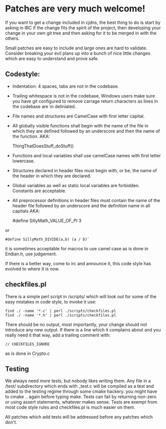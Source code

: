 Patches are very much welcome!
==============================

If you want to get a change included in cjdns, the best thing to do is start by asking in IRC
if the change fits the spirit of the project, then developing your change in your own git tree
and then asking for it to be merged in with the others.

Small patches are easy to include and large ones are hard to validate. Consider breaking your evil
plans up into a bunch of nice little changes which are easy to understand and prove safe.


Codestyle:
----------

* Indentation: 4 spaces, tabs are not in the codebase.
* Trailing whitespace is not in the codebase, Windows users make sure you have git configured to
remove carrage return characters as lines in the codebase are \n deliniated.
* File names and structures are CamelCase with first letter capital.
* All globally visible functions shall begin with the name of the file in which they are defined
followed by an underscore and then the name of the function.
AKA:


    ThingThatDoesStuff_doStuff()

* Functions and local variables shall use camelCase names with first letter lowercase.
* Structures declared in header files must begin with, or be, the name of the header in which they
are declared.
* Global variables as well as static local variables are forbidden. Constants are acceptable.
* All preprocessor definitions in header files must contain the name of the header file followed
by an underscore and the definition name in all capitals AKA:


    #define SillyMath_VALUE_OF_PI 3

or

    #define SillyMath_DIVIDE(a,b) (a / b)`

it is sometimes acceptable for macros to use camel case as is done in Endian.h, use judgement.


If there is a better way, come to irc and announce it,
this code style has evolved to where it is now.


checkfiles.pl
-------------

There is a simple perl script in /scripts/ which will look out for some of the easy mistakes
in code style, to invoke it use:

    find ./ -name '*.c' | perl ./scripts/checkfiles.pl
    find ./ -name '*.h' | perl ./scripts/checkfiles.pl

There should be no output, most importantly, your change should not introduce any new output.
If there is a line which it complains about and you really need it that way, add a trailing
comment with:

    // CHECKFILES_IGNORE

as is done in Crypto.c


Testing
-------

We always need more tests, but nobody likes writing them.
Any file in a /test/ subdirectory which ends with _test.c will be compiled as a test and added
to the testing regime through some cmake hackery. you might have to cmake .. again before typing
make. Tests can fail by returning non-zero or using assert statements, whatever makes sense.
Tests are exempt from most code style rules and checkfiles.pl is much easier on them.

All patches which add tests will be addressed before any patches which don't.
